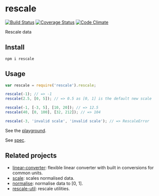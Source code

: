 # rescale

[![Build Status](https://travis-ci.org/javiercejudo/rescale.svg)](https://travis-ci.org/javiercejudo/rescale)
[![Coverage Status](https://coveralls.io/repos/javiercejudo/rescale/badge.svg?branch=master)](https://coveralls.io/r/javiercejudo/rescale?branch=master)
[![Code Climate](https://codeclimate.com/github/javiercejudo/rescale/badges/gpa.svg)](https://codeclimate.com/github/javiercejudo/rescale)

Rescale data

## Install

    npm i rescale

## Usage

```js
var rescale = require('rescale').rescale;

rescale(-1); // => -1
rescale(2.5, [0, 5]); // => 0.5 as [0, 1] is the default new scale

rescale(-1, [-3, 5], [10, 20]); // => 12.5
rescale(40, [0, 100], [32, 212]); // => 104

rescale(-3, 'invalid scale', 'invalid scale'); // => RescaleError
```

See the [playground](http://blog.javiercejudo.com/rescale/).

See [spec](test/spec.js).

## Related projects

- [linear-converter](https://github.com/javiercejudo/linear-converter): flexible linear converter with built in conversions for common units.
- [scale](https://github.com/javiercejudo/scale): scales normalised data.
- [normalise](https://github.com/javiercejudo/normalise): normalise data to [0, 1].
- [rescale-util](https://github.com/javiercejudo/rescale-util): rescale utilities.
